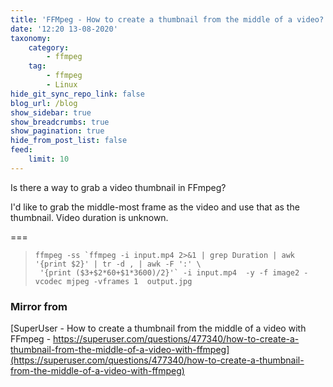 ```yaml
---
title: 'FFMpeg - How to create a thumbnail from the middle of a video?'
date: '12:20 13-08-2020'
taxonomy:
    category:
        - ffmpeg
    tag:
        - ffmpeg
        - Linux
hide_git_sync_repo_link: false
blog_url: /blog
show_sidebar: true
show_breadcrumbs: true
show_pagination: true
hide_from_post_list: false
feed:
    limit: 10
---
```


Is there a way to grab a video thumbnail in FFmpeg?

I'd like to grab the middle-most frame as the video and use that as the thumbnail. Video duration is unknown.

===

>     ffmpeg -ss `ffmpeg -i input.mp4 2>&1 | grep Duration | awk '{print $2}' | tr -d , | awk -F ':' \
>      '{print ($3+$2*60+$1*3600)/2}'` -i input.mp4  -y -f image2 -vcodec mjpeg -vframes 1  output.jpg

### Mirror from
[SuperUser - How to create a thumbnail from the middle of a video with FFmpeg - https://superuser.com/questions/477340/how-to-create-a-thumbnail-from-the-middle-of-a-video-with-ffmpeg](https://superuser.com/questions/477340/how-to-create-a-thumbnail-from-the-middle-of-a-video-with-ffmpeg)